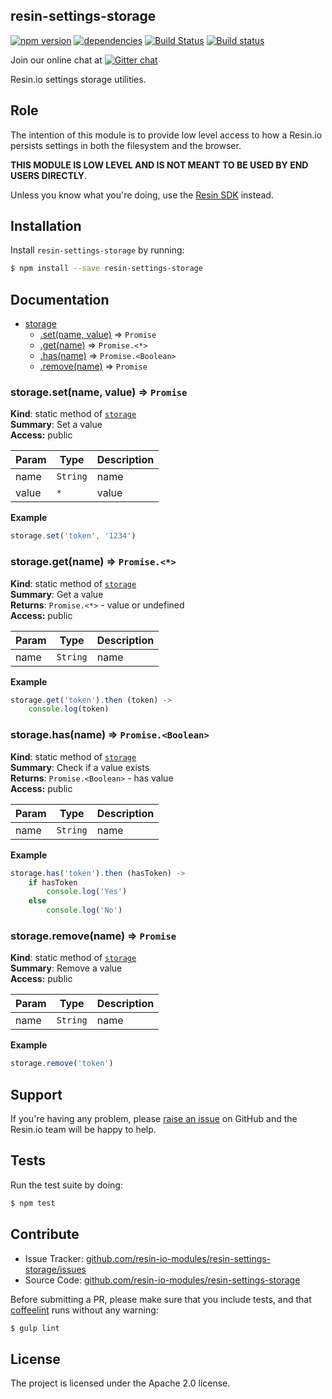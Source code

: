 resin-settings-storage
----------------------

[![npm version](https://badge.fury.io/js/resin-settings-storage.svg)](http://badge.fury.io/js/resin-settings-storage)
[![dependencies](https://david-dm.org/resin-io-modules/resin-settings-storage.png)](https://david-dm.org/resin-io-modules/resin-settings-storage.png)
[![Build Status](https://travis-ci.org/resin-io-modules/resin-settings-storage.svg?branch=master)](https://travis-ci.org/resin-io-modules/resin-settings-storage)
[![Build status](https://ci.appveyor.com/api/projects/status/w9kqe2ok1rbkj42y?svg=true)](https://ci.appveyor.com/project/resin-io-modules/resin-settings-storage)

Join our online chat at [![Gitter chat](https://badges.gitter.im/resin-io/chat.png)](https://gitter.im/resin-io/chat)

Resin.io settings storage utilities.

Role
----

The intention of this module is to provide low level access to how a Resin.io persists settings in both the filesystem and the browser.

**THIS MODULE IS LOW LEVEL AND IS NOT MEANT TO BE USED BY END USERS DIRECTLY**.

Unless you know what you're doing, use the [Resin SDK](https://github.com/resin-io/resin-sdk) instead.

Installation
------------

Install `resin-settings-storage` by running:

```sh
$ npm install --save resin-settings-storage
```

Documentation
-------------


* [storage](#module_storage)
    * [.set(name, value)](#module_storage.set) ⇒ <code>Promise</code>
    * [.get(name)](#module_storage.get) ⇒ <code>Promise.&lt;\*&gt;</code>
    * [.has(name)](#module_storage.has) ⇒ <code>Promise.&lt;Boolean&gt;</code>
    * [.remove(name)](#module_storage.remove) ⇒ <code>Promise</code>

<a name="module_storage.set"></a>

### storage.set(name, value) ⇒ <code>Promise</code>
**Kind**: static method of <code>[storage](#module_storage)</code>  
**Summary**: Set a value  
**Access:** public  

| Param | Type | Description |
| --- | --- | --- |
| name | <code>String</code> | name |
| value | <code>\*</code> | value |

**Example**  
```js
storage.set('token', '1234')
```
<a name="module_storage.get"></a>

### storage.get(name) ⇒ <code>Promise.&lt;\*&gt;</code>
**Kind**: static method of <code>[storage](#module_storage)</code>  
**Summary**: Get a value  
**Returns**: <code>Promise.&lt;\*&gt;</code> - value or undefined  
**Access:** public  

| Param | Type | Description |
| --- | --- | --- |
| name | <code>String</code> | name |

**Example**  
```js
storage.get('token').then (token) ->
	console.log(token)
```
<a name="module_storage.has"></a>

### storage.has(name) ⇒ <code>Promise.&lt;Boolean&gt;</code>
**Kind**: static method of <code>[storage](#module_storage)</code>  
**Summary**: Check if a value exists  
**Returns**: <code>Promise.&lt;Boolean&gt;</code> - has value  
**Access:** public  

| Param | Type | Description |
| --- | --- | --- |
| name | <code>String</code> | name |

**Example**  
```js
storage.has('token').then (hasToken) ->
	if hasToken
		console.log('Yes')
	else
		console.log('No')
```
<a name="module_storage.remove"></a>

### storage.remove(name) ⇒ <code>Promise</code>
**Kind**: static method of <code>[storage](#module_storage)</code>  
**Summary**: Remove a value  
**Access:** public  

| Param | Type | Description |
| --- | --- | --- |
| name | <code>String</code> | name |

**Example**  
```js
storage.remove('token')
```

Support
-------

If you're having any problem, please [raise an issue](https://github.com/resin-io-modules/resin-settings-storage/issues/new) on GitHub and the Resin.io team will be happy to help.

Tests
-----

Run the test suite by doing:

```sh
$ npm test
```

Contribute
----------

- Issue Tracker: [github.com/resin-io-modules/resin-settings-storage/issues](https://github.com/resin-io-modules/resin-settings-storage/issues)
- Source Code: [github.com/resin-io-modules/resin-settings-storage](https://github.com/resin-io-modules/resin-settings-storage)

Before submitting a PR, please make sure that you include tests, and that [coffeelint](http://www.coffeelint.org/) runs without any warning:

```sh
$ gulp lint
```

License
-------

The project is licensed under the Apache 2.0 license.
